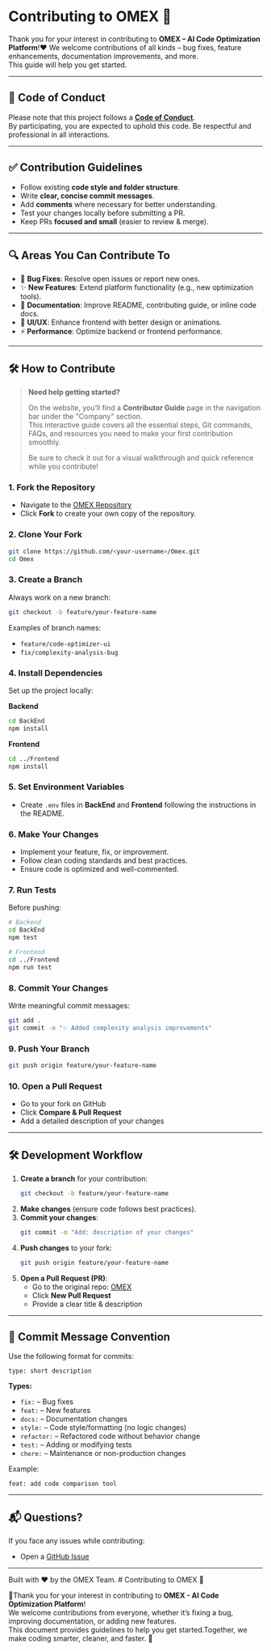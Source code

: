 # Contributing to OMEX 🚀

Thank you for your interest in contributing to **OMEX – AI Code Optimization Platform**!❤️
We welcome contributions of all kinds – bug fixes, feature enhancements, documentation improvements, and more.  
This guide will help you get started.

---

## 📜 Code of Conduct
Please note that this project follows a **[Code of Conduct](https://github.com/Roshansuthar1105/Omex/blob/0018738db6acb808b0984f6fd7c6c47b9c59c10d/%E2%9C%A8%20Contributor%20Covenant%20Code%20of%20Conduct%20%E2%80%94%20GSSoC%20%E2%9C%A8)**.  
By participating, you are expected to uphold this code. Be respectful and professional in all interactions.

---

## ✅ Contribution Guidelines

- Follow existing **code style and folder structure**.
- Write **clear, concise commit messages**.
- Add **comments** where necessary for better understanding.
- Test your changes locally before submitting a PR.
- Keep PRs **focused and small** (easier to review & merge).

---

## 🔍 Areas You Can Contribute To

- 🐛 **Bug Fixes**: Resolve open issues or report new ones.
- ✨ **New Features**: Extend platform functionality (e.g., new optimization tools).
- 📖 **Documentation**: Improve README, contributing guide, or inline code docs.
- 🎨 **UI/UX**: Enhance frontend with better design or animations.
- ⚡ **Performance**: Optimize backend or frontend performance.

---

## 🛠 How to Contribute

> **Need help getting started?**
>
> On the website, you’ll find a **Contributor Guide** page in the navigation bar under the "Company" section.  
> This interactive guide covers all the essential steps, Git commands, FAQs, and resources you need to make your first contribution smoothly.
>
> Be sure to check it out for a visual walkthrough and quick reference while you contribute!

### 1. Fork the Repository
- Navigate to the [OMEX Repository](https://github.com/Roshansuthar1105Omex/Omex)
- Click **Fork** to create your own copy of the repository.

### 2. Clone Your Fork
```bash
git clone https://github.com/<your-username>/Omex.git
cd Omex
```

### 3. Create a Branch
Always work on a new branch:
```bash
git checkout -b feature/your-feature-name
```

Examples of branch names:
- `feature/code-optimizer-ui`
- `fix/complexity-analysis-bug`

### 4. Install Dependencies
Set up the project locally:

**Backend**
```bash
cd BackEnd
npm install
```

**Frontend**
```bash
cd ../Frontend
npm install
```

### 5. Set Environment Variables
- Create `.env` files in **BackEnd** and **Frontend** following the instructions in the README.

### 6. Make Your Changes
- Implement your feature, fix, or improvement.
- Follow clean coding standards and best practices.
- Ensure code is optimized and well-commented.

### 7. Run Tests
Before pushing:
```bash
# Backend
cd BackEnd
npm test

# Frontend
cd ../Frontend
npm run test
```

### 8. Commit Your Changes
Write meaningful commit messages:
```bash
git add .
git commit -m "✨ Added complexity analysis improvements"
```

### 9. Push Your Branch
```bash
git push origin feature/your-feature-name
```

### 10. Open a Pull Request
- Go to your fork on GitHub
- Click **Compare & Pull Request**
- Add a detailed description of your changes

---

## 🛠️ Development Workflow

1. **Create a branch** for your contribution:
   ```bash
   git checkout -b feature/your-feature-name
   ```
2. **Make changes** (ensure code follows best practices).
3. **Commit your changes**:
   ```bash
   git commit -m "Add: description of your changes"
   ```
4. **Push changes** to your fork:
   ```bash
   git push origin feature/your-feature-name
   ```
5. **Open a Pull Request (PR)**:
   - Go to the original repo: [OMEX](https://github.com/Roshansuthar1105/Omex)
   - Click **New Pull Request**
   - Provide a clear title & description

---

## 📜 Commit Message Convention

Use the following format for commits:
```
type: short description
```
**Types:**
- `fix:` – Bug fixes  
- `feat:` – New features  
- `docs:` – Documentation changes  
- `style:` – Code style/formatting (no logic changes)  
- `refactor:` – Refactored code without behavior change  
- `test:` – Adding or modifying tests  
- `chore:` – Maintenance or non-production changes  

Example:
```
feat: add code comparison tool
```

---


## 📬 Questions?
If you face any issues while contributing:
- Open a [GitHub Issue](https://github.com/Roshansuthar1105Omex/issues)

---

Built with ❤️ by the OMEX Team.   # Contributing to OMEX 🚀

🌟Thank you for your interest in contributing to **OMEX - AI Code Optimization Platform**!  
We welcome contributions from everyone, whether it’s fixing a bug, improving documentation, or adding new features.  
This document provides guidelines to help you get started.Together, we make coding smarter, cleaner, and faster. 🚀
